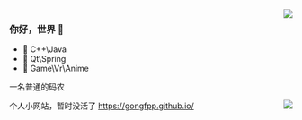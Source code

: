 <img align="right" src="https://github-readme-stats.vercel.app/api?username=gongfpp&show_icons=true&icon_color=CE1D2D&text_color=718096&bg_color=ffffff&hide_title=true" />

### 你好，世界 👋

- :orange_book: C++\Java
- :hammer: Qt\Spring
- :ram: Game\Vr\Anime

一名普通的码农
    
    
<img align="right" src="https://github-readme-streak-stats.herokuapp.com?user=gongfpp&theme=merko&hide_border=true&locale=zh&date_format=%5BY.%5Dn.j" />

个人小网站，暂时没活了
https://gongfpp.github.io/
